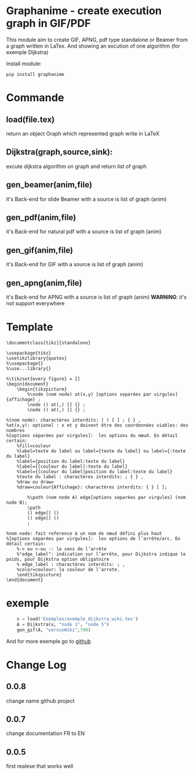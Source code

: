 

# Graphanime - create execution graph in GIF/PDF


This module aim to create GIF, APNG, pdf type standalone or Beamer from a graph 
written in LaTex. And showing an excution of one algorithm (for exemple Dijkstra)

Install module:
```
pip install graphanime
```

# Commande
## load(file.tex)
return an object Graph which represented graph write in LaTeX

## Dijkstra(graph,source,sink):
excute dijkstra algorithm on graph and return list of graph

## gen_beamer(anim,file)
it's Back-end for slide Beamer with a source is list of graph (anim)

## gen_pdf(anim,file)
it's Back-end for natural pdf with a source is list of graph (anim)

## gen_gif(anim,file)
it's Back-end for GIF with a source is list of graph (anim)

## gen_apng(anim,file)
it's Back-end for APNG with a source is list of graph (anim)
**WARNING**: it's not support everywhere 


# Template

```
\documentclass[tikz]{standalone}

\usepackage{tikz}
\usetikzlibrary{quotes}
%\usepackage{}
%\use...library{}

%\tikzset{every figure} = []
\begin{document}
	\begin{tikzpicture} 
		%\node (nom node) at(x,y) [options separées par virgules] {affichage} ;
		\node () at(,) [] {} ;
		\node () at(,) [] {} ;
		
%(nom node): charactères interdits: ( ) [ ] ; { } ,
%at(x,y): optionel : x et y doivent être des coordonnées viables: des nombres 
%[options séparées par virgules]:  les options du nœud. En détail certain: 			 
	%fill=couleur
	%label=texte du label ou label={texte du label} ou label={:texte du label}
	%label={position du label:texte du label}
	%label={[couleur du label]:texte du label}
	%label={[couleur du label]position du label:texte du label}
	%texte du label : charactères interdits: ; { } ,
	%draw ou draw=
	%draw=couleur{Affichage}: charactères interdits: { } [ ]; 
	
		%\path (nom node A) edge[options separées par virgules] (nom node B);
		\path 
		() edge[] ()
		() edge[] ()
		;

%nom node: fait reference à un nom de nœud défini plus haut
%[options séparées par virgules]:  les options de l’arrête/arc. En détail certain:
	%-> ou <-ou -: le sens de l’arrête
	%"edge_label": indication sur l’arrête, pour Dijkstra indique le poids, pour Dijkstra option obligatoire 
	% edge_label : charactères interdits: ; , 
	%color=couleur: la couleur de l’arrete.
	\end{tikzpicture}
\end{document}

```

# exemple

```py
    x = load('Exemples/exemple_dijkstra_wiki.tex')
    A = Dijkstra(x, "node 1", "node 5")
    gen_gif(A, "versusWiki",700)
```
And for more exemple go to [github](https://github.com/Sosso8305/LaTeX-to-GIF-Python)



# Change Log 
## 0.0.8
change name github project 

## 0.0.7
change documentation FR to EN

## 0.0.5
first realese that works well